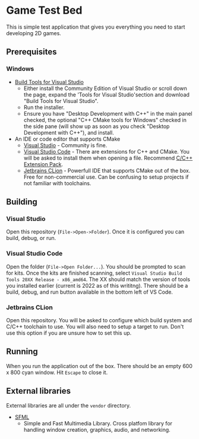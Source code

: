 # Game Test Bed

This is simple test application that gives you everything you need to start developing 2D games.

## Prerequisites

### Windows

* [Build Tools for Visual Studio](https://visualstudio.microsoft.com/downloads/?q=build+tools)
  * Either install the Community Edition of Visual Studio or scroll down the page, expand the 'Tools for Visual Studio'section and download "Build Tools for Visual Studio".
  * Run the installer.
  * Ensure you have "Desktop Development with C++" in the main panel checked, the optional "C++ CMake tools for Windows" checked in the side pane (will show up as soon as you check "Desktop Development with C++"), and install.
* An IDE or code editor that supports CMake
  * [Visual Studio](https://visualstudio.microsoft.com/downloads) - Community is fine.
  * [Visual Studio Code](https://code.visualstudio.com/) - There are extensions for C++ and CMake. You will be asked to install them when opening a file. Recommend [C/C++ Extension Pack](https://marketplace.visualstudio.com/items?itemName=ms-vscode.cpptools-extension-pack).
  * [Jetbrains CLion](https://www.jetbrains.com/clion/) - Powerfull IDE that supports CMake out of the box. Free for non-commercial use. Can be confusing to setup projects if not familiar with toolchains.

## Building

### Visual Studio
Open this repository (`File->Open->Folder`). Once it is configured you can build, debug, or run.

### Visual Studio Code
Open the folder (`File->Open Folder...`). You should be prompted to scan for kits. Once the kits are finished scanning, select `Visual Studio Build Tools 20XX Release - x86_amd64`. The XX should match the version of tools you installed earlier (current is 2022 as of this writitng). There should be a build, debug, and run button available in the bottom left of VS Code.   

### Jetbrains CLion
Open this repository. You will be asked to configure which build system and C/C++ toolchain to use. You will also need to setup a target to run. Don't use this option if you are unsure how to set this up.

## Running

When you run the application out of the box. There should be an empty 600 x 800 cyan window. Hit `Escape` to close it.

## External libraries

External libraries are all under the `vendor` directory.

* [SFML](https://github.com/SFML/SFML)
  * Simple and Fast Multimedia Library. Cross platfom library for handling window  creation, graphics, audio, and networking.